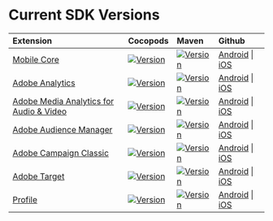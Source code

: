 # Current SDK Versions

| Extension | Cocopods | Maven | Github |
| :--- | :--- | :--- | :--- |
| [Mobile Core](../../using-mobile-extensions/mobile-core/) | [![Version](https://img.shields.io/cocoapods/v/ACPCore.svg?colorB=red&style=plastic&label=pod%20ACPCore)](https://cocoapods.org/pods/ACPCore) | [![Version](https://img.shields.io/maven-central/v/com.adobe.marketing.mobile/sdk-core.svg?style=plastic)](https://mvnrepository.com/artifact/com.adobe.marketing.mobile/sdk-core) | [Android](https://github.com/Adobe-Marketing-Cloud/acp-sdks/tree/master/android) \| [iOS](https://github.com/Adobe-Marketing-Cloud/acp-sdks/tree/master/iOS/ACPCore) |
| [Adobe Analytics](../../using-mobile-extensions/adobe-analytics/) | [![Version](https://img.shields.io/cocoapods/v/ACPAnalytics.svg?colorB=red&style=plastic)](https://cocoapods.org/pods/ACPAnalytics) | [![Version](https://img.shields.io/maven-central/v/com.adobe.marketing.mobile/analytics.svg?style=plastic)](https://mvnrepository.com/artifact/com.adobe.marketing.mobile/analytics) | [Android](https://github.com/Adobe-Marketing-Cloud/acp-sdks/tree/master/android) \| [iOS](https://github.com/Adobe-Marketing-Cloud/acp-sdks/tree/master/iOS/ACPAnalytics) |
| [Adobe Media Analytics for Audio & Video](../../using-mobile-extensions/adobe-media-analytics/) | [![Version](https://img.shields.io/cocoapods/v/ACPMedia.svg?colorB=red&style=plastic)](https://cocoapods.org/pods/ACPMedia) | [![Version](https://img.shields.io/maven-central/v/com.adobe.marketing.mobile/media.svg?style=plastic)](https://mvnrepository.com/artifact/com.adobe.marketing.mobile/media) | [Android](https://github.com/Adobe-Marketing-Cloud/acp-sdks/tree/master/android) \| [iOS](https://github.com/Adobe-Marketing-Cloud/acp-sdks/tree/master/iOS/ACPMedia) |
| [Adobe Audience Manager](../../using-mobile-extensions/adobe-audience-manager/) | [![Version](https://img.shields.io/cocoapods/v/ACPAudience.svg?colorB=red&style=plastic)](https://cocoapods.org/pods/ACPAudience) | [![Version](https://img.shields.io/maven-central/v/com.adobe.marketing.mobile/audience.svg?style=plastic)](https://mvnrepository.com/artifact/com.adobe.marketing.mobile/audience) | [Android](https://github.com/Adobe-Marketing-Cloud/acp-sdks/tree/master/android) \| [iOS](https://github.com/Adobe-Marketing-Cloud/acp-sdks/tree/master/iOS/ACPAudience) |
| [Adobe Campaign Classic](../../using-mobile-extensions/adobe-campaignclassic/) | [![Version](https://img.shields.io/cocoapods/v/ACPCampaignClassic.svg?colorB=red&style=plastic)](https://cocoapods.org/pods/ACPCampaignClassic) | [![Version](https://img.shields.io/maven-central/v/com.adobe.marketing.mobile/campaignclassic.svg?style=plastic)](https://mvnrepository.com/artifact/com.adobe.marketing.mobile/campaignclassic) | [Android](https://github.com/Adobe-Marketing-Cloud/acp-sdks/tree/master/android) \| [iOS](https://github.com/Adobe-Marketing-Cloud/acp-sdks/tree/master/iOS/ACPCampaignClassic) |
| [Adobe Target](../../using-mobile-extensions/adobe-target/) | [![Version](https://img.shields.io/cocoapods/v/ACPTarget.svg?colorB=red&style=plastic)](https://cocoapods.org/pods/ACPTarget) | [![Version](https://img.shields.io/maven-central/v/com.adobe.marketing.mobile/target.svg?style=plastic)](https://mvnrepository.com/artifact/com.adobe.marketing.mobile/target) | [Android](https://github.com/Adobe-Marketing-Cloud/acp-sdks/tree/master/android) \| [iOS](https://github.com/Adobe-Marketing-Cloud/acp-sdks/tree/master/iOS/ACPTarget) |
| [Profile](../../using-mobile-extensions/profile/) | [![Version](https://img.shields.io/cocoapods/v/ACPUserProfile.svg?colorB=red&style=plastic)](https://cocoapods.org/pods/ACPUserProfile) | [![Version](https://img.shields.io/maven-central/v/com.adobe.marketing.mobile/userprofile.svg?style=plastic)](https://mvnrepository.com/artifact/com.adobe.marketing.mobile/userprofile) | [Android](https://github.com/Adobe-Marketing-Cloud/acp-sdks/tree/master/android) \| [iOS](https://github.com/Adobe-Marketing-Cloud/acp-sdks/tree/master/iOS/ACPUserProfile) |

